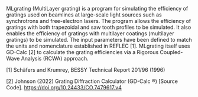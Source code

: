 MLgrating (MultiLayer grating) is a program for simulating the efficiency of gratings used on beamlines at large-scale light sources such as synchrotrons and free-electron lasers. The program allows the efficiency of gratings with both trapezoidal and saw tooth profiles to be simulated. It also enables the efficiency of gratings with multilayer coatings (multilayer gratings) to be simulated. The input parameters have been defined to match the units and nomenclature established in REFLEC [1]. MLgrating itself uses GD-Calc [2] to calculate the grating efficiencies via a Rigorous Coupled-Wave Analysis (RCWA) approach.

[1] Schäfers and Krumrey, BESSY Technical Report 201/96 (1996)

[2] Johnson (2022) Grating Diffraction Calculator (GD-Calc ®) [Source Code]. https://doi.org/10.24433/CO.7479617.v4